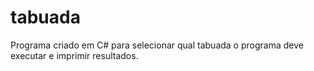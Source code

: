 # tabuada
Programa criado em C# para selecionar qual tabuada o programa deve executar e imprimir resultados. 
